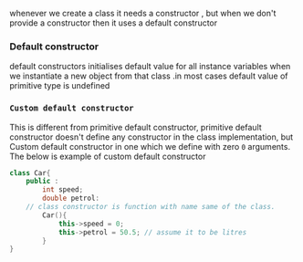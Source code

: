 whenever we create a class it needs a constructor , but when we don't provide a constructor then it uses a default constructor

### Default constructor

default constructors initialises default value for all instance variables when we instantiate a new object from that class .in most cases default value of primitive type is undefined 

### `Custom default constructor` 

This is different from primitive default constructor, primitive default constructor doesn't define any constructor in the class implementation, but Custom default constructor in one which we define with zero `0` arguments. The below is example of custom default constructor

```cpp
class Car{
	public :
		int speed;
		double petrol:
	// class constructor is function with name same of the class. 
		Car(){
			this->speed = 0;
			this->petrol = 50.5; // assume it to be litres  
		}
}
```
